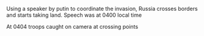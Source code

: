 Using a speaker by putin to coordinate the invasion, Russia crosses borders and starts taking land. Speech was at 0400 local time

At 0404 troops caught on camera at crossing points

